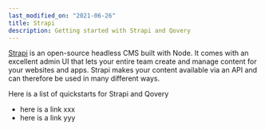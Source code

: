 ```yaml
---
last_modified_on: "2021-06-26"
title: Strapi
description: Getting started with Strapi and Qovery
---
```

[Strapi](https://strapi.io) is an open-source headless CMS built with Node. It comes with an excellent admin UI that lets your entire team create and manage content for your websites and apps. Strapi makes your content available via an API and can therefore be used in many different ways.

Here is a list of quickstarts for Strapi and Qovery

* here is a link xxx
* here is a link yyy



